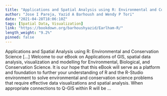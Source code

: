 ```yaml
---
title: "Applications and Spatial Analysis using R: Environmental and Conservation Science"
author: "Jose I Pareja, Yazid A Barhoush and Wendy P Tori"
date: "2021-04-28T18:06:10Z"
tags: [Spatial Data, Visualization]
link: "https://bookdown.org/barhoushyazid/Earlham-R/"
length_weight: "9.2%"
pinned: false
---
```


Applications and Spatial Analysis using R: Environmental and Conservation Science [...] Welcome to our eBook on Applications of GIS, spatial data analysis, visualization and modelling for Environmental, Biological, and Conservation Science. It is our hope that this eBook will serve as a platform and foundation to further your understanding of R and the R-Studio environment to solve environmental and conservation science problems that require effective data visualizations and spatial analysis. When appropriate connections to Q-GIS within R will be ...
